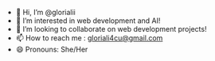 - 👋 Hi, I’m @glorialii
- 👀 I’m interested in web development and AI!
- 💞️ I’m looking to collaborate on web development projects!
- 📫 How to reach me : gloriali4cu@gmail.com
- 😄 Pronouns: She/Her

<!---
glorialii/glorialii is a ✨ special ✨ repository because its `README.md` (this file) appears on your GitHub profile.
You can click the Preview link to take a look at your changes.
--->
